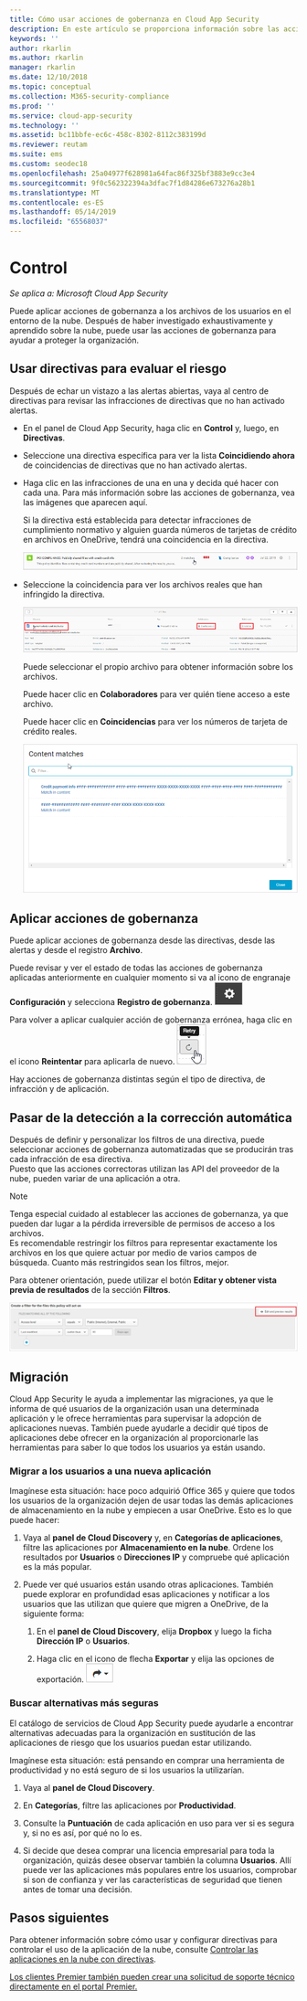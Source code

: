 ```yaml
---
title: Cómo usar acciones de gobernanza en Cloud App Security
description: En este artículo se proporciona información sobre las acciones de gobernanza que se pueden realizar en Cloud App Security para controlar el uso de aplicaciones en la nube de la organización.
keywords: ''
author: rkarlin
ms.author: rkarlin
manager: rkarlin
ms.date: 12/10/2018
ms.topic: conceptual
ms.collection: M365-security-compliance
ms.prod: ''
ms.service: cloud-app-security
ms.technology: ''
ms.assetid: bc11bbfe-ec6c-458c-8302-8112c383199d
ms.reviewer: reutam
ms.suite: ems
ms.custom: seodec18
ms.openlocfilehash: 25a04977f628981a64fac86f325bf3883e9cc3e4
ms.sourcegitcommit: 9f0c562322394a3dfac7f1d84286e673276a28b1
ms.translationtype: MT
ms.contentlocale: es-ES
ms.lasthandoff: 05/14/2019
ms.locfileid: "65568037"
---
```

# <a name="control"></a>Control

*Se aplica a: Microsoft Cloud App Security*

Puede aplicar acciones de gobernanza a los archivos de los usuarios en el entorno de la nube. Después de haber investigado exhaustivamente y aprendido sobre la nube, puede usar las acciones de gobernanza para ayudar a proteger la organización.  

## <a name="use-policies-to-assess-risk"></a>Usar directivas para evaluar el riesgo  
Después de echar un vistazo a las alertas abiertas, vaya al centro de directivas para revisar las infracciones de directivas que no han activado alertas.  

-   En el panel de Cloud App Security, haga clic en **Control** y, luego, en **Directivas**.  

-   Seleccione una directiva específica para ver la lista **Coincidiendo ahora** de coincidencias de directivas que no han activado alertas.  

-   Haga clic en las infracciones de una en una y decida qué hacer con cada una. Para más información sobre las acciones de gobernanza, vea las imágenes que aparecen aquí.  

     Si la directiva está establecida para detectar infracciones de cumplimiento normativo y alguien guarda números de tarjetas de crédito en archivos en OneDrive, tendrá una coincidencia en la directiva.  

     ![Coincidencias de PCI](./media/pci-matches.png "Coincidencias de PCI")  

-   Seleccione la coincidencia para ver los archivos reales que han infringido la directiva.  

     ![Coincidencias de contenido de PCI](./media/pci-content-matches.png "Coincidencias de contenido de PCI")  

     Puede seleccionar el propio archivo para obtener información sobre los archivos.  

     Puede hacer clic en **Colaboradores** para ver quién tiene acceso a este archivo.  

     Puede hacer clic en **Coincidencias** para ver los números de tarjeta de crédito reales.  

     ![Coincidencias de contenido de números de tarjeta de crédito](./media/content-matches-ccn.png "coincidencias de contenido de números de tarjeta de crédito")  

## <a name="apply-governance-actions"></a>Aplicar acciones de gobernanza  
Puede aplicar acciones de gobernanza desde las directivas, desde las alertas y desde el registro **Archivo**.  

Puede revisar y ver el estado de todas las acciones de gobernanza aplicadas anteriormente en cualquier momento si va al icono de engranaje **Configuración** y selecciona **Registro de gobernanza**. ![icono de configuración](./media/settings-icon.png "settings icon")

Para volver a aplicar cualquier acción de gobernanza errónea, haga clic en el icono **Reintentar** para aplicarla de nuevo. ![Icono Reintentar](./media/retry-icon.png "retry icon")   

Hay acciones de gobernanza distintas según el tipo de directiva, de infracción y de aplicación.  

## <a name="move-from-detection-to-automatic-remediation"></a>Pasar de la detección a la corrección automática  
Después de definir y personalizar los filtros de una directiva, puede seleccionar acciones de gobernanza automatizadas que se producirán tras cada infracción de esa directiva.  
Puesto que las acciones correctoras utilizan las API del proveedor de la nube, pueden variar de una aplicación a otra.  

> [!NOTE]  
>  Tenga especial cuidado al establecer las acciones de gobernanza, ya que pueden dar lugar a la pérdida irreversible de permisos de acceso a los archivos.  
> Es recomendable restringir los filtros para representar exactamente los archivos en los que quiere actuar por medio de varios campos de búsqueda. Cuanto más restringidos sean los filtros, mejor.  
>   
>  Para obtener orientación, puede utilizar el botón **Editar y obtener vista previa de resultados** de la sección **Filtros**.  

![Editar la directiva de archivo y obtener una vista previa de resultados](./media/file-policy-edit-and-preview-results.png "Editar la directiva de archivo y obtener una vista previa de resultados")  

## <a name="migration"></a>Migración  
Cloud App Security le ayuda a implementar las migraciones, ya que le informa de qué usuarios de la organización usan una determinada aplicación y le ofrece herramientas para supervisar la adopción de aplicaciones nuevas. También puede ayudarle a decidir qué tipos de aplicaciones debe ofrecer en la organización al proporcionarle las herramientas para saber lo que todos los usuarios ya están usando.  

### <a name="migrate-your-users-to-a-new-app"></a>Migrar a los usuarios a una nueva aplicación  
Imagínese esta situación: hace poco adquirió Office 365 y quiere que todos los usuarios de la organización dejen de usar todas las demás aplicaciones de almacenamiento en la nube y empiecen a usar OneDrive. Esto es lo que puede hacer:  

1. Vaya al **panel de Cloud Discovery** y, en **Categorías de aplicaciones**, filtre las aplicaciones por **Almacenamiento en la nube**. Ordene los resultados por **Usuarios** o **Direcciones IP** y compruebe qué aplicación es la más popular.  

2. Puede ver qué usuarios están usando otras aplicaciones. También puede explorar en profundidad esas aplicaciones y notificar a los usuarios que las utilizan que quiere que migren a OneDrive, de la siguiente forma:

   1. En el **panel de Cloud Discovery**, elija **Dropbox** y luego la ficha **Dirección IP** o **Usuarios**.  

   2. Haga clic en el icono de flecha **Exportar** y elija las opciones de exportación. ![Icono de flecha](./media/arrow-icon.png "arrow icon")

### <a name="find-more-secure-alternatives"></a>Buscar alternativas más seguras  
El catálogo de servicios de Cloud App Security puede ayudarle a encontrar alternativas adecuadas para la organización en sustitución de las aplicaciones de riesgo que los usuarios puedan estar utilizando.  

Imagínese esta situación: está pensando en comprar una herramienta de productividad y no está seguro de si los usuarios la utilizarían.  

1.   Vaya al **panel de Cloud Discovery**.  

2.   En **Categorías**, filtre las aplicaciones por **Productividad**.  

3.   Consulte la **Puntuación** de cada aplicación en uso para ver si es segura y, si no es así, por qué no lo es.  

4.   Si decide que desea comprar una licencia empresarial para toda la organización, quizás desee observar también la columna **Usuarios**. Allí puede ver las aplicaciones más populares entre los usuarios, comprobar si son de confianza y ver las características de seguridad que tienen antes de tomar una decisión.  

## <a name="next-steps"></a>Pasos siguientes
Para obtener información sobre cómo usar y configurar directivas para controlar el uso de la aplicación de la nube, consulte [Controlar las aplicaciones en la nube con directivas](control-cloud-apps-with-policies.md).   

[Los clientes Premier también pueden crear una solicitud de soporte técnico directamente en el portal Premier.](https://premier.microsoft.com/)  
